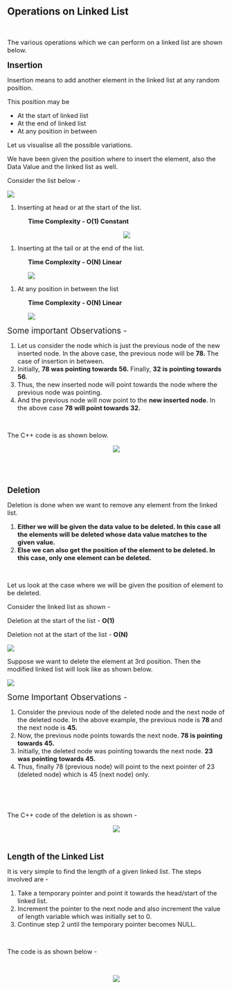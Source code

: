 <div _ngcontent-serverapp-c318="" class="body-text p-24"><h1><span style="font-size:17pt;"><strong>Operations on Linked List</strong></span></h1><p>&nbsp;</p><p><span style="font-size:11pt;">The various operations which we can perform on a linked list are shown below.</span></p><p><span style="font-size:13.999999999999998pt;"><strong>Insertion</strong></span></p><p><span style="font-size:11pt;">Insertion means to add another element in the linked list at any random position.</span></p><p><span style="font-size:11pt;">This position may be&nbsp;</span></p><ul><li><span style="font-size:11pt;">At the start of linked list</span></li><li><span style="font-size:11pt;">At the end of linked list</span></li><li><span style="font-size:11pt;">At any position in between</span></li></ul><p><span style="font-size:11pt;">Let us visualise all the possible variations.</span></p><p><span style="font-size:11pt;">We have been given the position where to insert the element, also the Data Value and the linked list as well.</span></p><p><span style="font-size:11pt;">Consider the list below -&nbsp;</span></p><p><span style="font-size:11pt;"><img src="https://files.codingninjas.in/article_images/operations-on-linked-list-0-1700465466.webp"></span></p><ol><li><span style="font-size:11pt;">Inserting at head or at the start of the list.&nbsp;</span></li></ol><p style="margin-left:36pt;"><span style="font-size:11pt;"><strong>Time Complexity - O(1) Constant</strong></span></p><p style="margin-left:36pt;text-align:center;"><span style="font-size:11pt;"><img src="https://files.codingninjas.in/article_images/operations-on-linked-list-1-1700465467.webp"></span></p><ol><li><span style="font-size:11pt;">Inserting at the tail or at the end of the list.</span></li></ol><p style="margin-left:36pt;"><span style="font-size:11pt;"><strong>Time Complexity - O(N) Linear</strong></span></p><p style="margin-left:36pt;"><span style="font-size:11pt;"><img src="https://files.codingninjas.in/article_images/operations-on-linked-list-2-1700465468.webp"></span></p><ol><li><span style="font-size:11pt;">At any position in between the list</span></li></ol><p style="margin-left:36pt;"><span style="font-size:11pt;"><strong>Time Complexity - O(N) Linear</strong></span></p><p style="margin-left:36pt;"><span style="font-size:11pt;"><img src="https://files.codingninjas.in/article_images/operations-on-linked-list-3-1700465468.webp"></span></p><p><span style="font-size:13.999999999999998pt;">Some important Observations -&nbsp;</span></p><ol><li><span style="font-size:11pt;">Let us consider the node which is just the previous node of the new inserted node. In the above case, the previous node will be&nbsp;<strong>78.&nbsp;</strong>The case of insertion in between.</span></li><li><span style="font-size:11pt;">Initially,&nbsp;<strong>78 was pointing towards 56.&nbsp;</strong>Finally,&nbsp;<strong>32 is pointing towards 56</strong>.</span></li><li><span style="font-size:11pt;">Thus, the new inserted node will point towards the node where the previous node was pointing.</span></li><li><span style="font-size:11pt;">And the previous node will now point to the&nbsp;<strong>new inserted node</strong>. In the above case&nbsp;<strong>78 will point towards 32.</strong></span></li></ol><p>&nbsp;</p><p><span style="font-size:11pt;">The C++ code is as shown below.</span></p><p style="text-align:center;"><span style="font-size:11pt;"><img src="https://files.codingninjas.in/article_images/operations-on-linked-list-4-1700465469.webp"></span></p><p>&nbsp;</p><p>&nbsp;</p><p><span style="font-size:13.999999999999998pt;"><strong>Deletion&nbsp;</strong></span></p><p><span style="font-size:11pt;">Deletion is done when we want to remove any element from the linked list.</span></p><ol><li><span style="font-size:11pt;"><strong>Either we will be given the data value to be deleted. In this case all the elements will be deleted whose data value matches to the given value.</strong></span></li><li><span style="font-size:11pt;"><strong>Else we can also get the position of the element to be deleted. In this case, only one element can be deleted.</strong></span></li></ol><p>&nbsp;</p><p><span style="font-size:11pt;">Let us look at the case where we will be given the position of element to be deleted.</span></p><p><span style="font-size:11pt;">Consider the linked list as shown -&nbsp;</span></p><p><span style="font-size:11pt;">Deletion at the start of the list -&nbsp;<strong>O(1)</strong></span></p><p><span style="font-size:11pt;">Deletion not at the start of the list -&nbsp;<strong>O(N)</strong></span></p><p><span style="font-size:11pt;"><img src="https://files.codingninjas.in/article_images/operations-on-linked-list-5-1700465470.webp"></span></p><p><span style="font-size:11pt;">Suppose we want to delete the element at 3rd position. Then the modified linked list will look like as shown below.</span></p><p><span style="font-size:11pt;"><img src="https://files.codingninjas.in/article_images/operations-on-linked-list-6-1700465470.webp"></span></p><p><span style="font-size:13.999999999999998pt;">Some Important Observations -&nbsp;</span></p><ol><li><span style="font-size:11pt;">Consider the previous node of the deleted node and the next node of the deleted node. In the above example, the previous node is&nbsp;<strong>78&nbsp;</strong>and the next node is&nbsp;<strong>45.</strong></span></li><li><span style="font-size:11pt;">Now, the previous node points towards the next node.&nbsp;<strong>78 is pointing towards 45.</strong></span></li><li><span style="font-size:11pt;">Initially, the deleted node was pointing towards the next node.&nbsp;<strong>23 was pointing towards 45.</strong></span></li><li><span style="font-size:11pt;">Thus, finally 78 (previous node) will point to the next pointer of 23 (deleted node) which is 45 (next node) only.</span></li></ol><p>&nbsp;</p><p>&nbsp;</p><p><span style="font-size:11pt;">The C++ code of the deletion is as shown -&nbsp;</span></p><p style="text-align:center;"><span style="font-size:11pt;"><img src="https://files.codingninjas.in/article_images/operations-on-linked-list-7-1700465470.webp"></span></p><p>&nbsp;</p><p><span style="font-size:13.999999999999998pt;"><strong>Length of the Linked List</strong></span></p><p><span style="font-size:11pt;">It is very simple to find the length of a given linked list. The steps involved are -&nbsp;</span></p><ol><li><span style="font-size:11pt;">Take a temporary pointer and point it towards the head/start of the linked list.</span></li><li><span style="font-size:11pt;">Increment the pointer to the next node and also increment the value of length variable which was initially set to 0.</span></li><li><span style="font-size:11pt;">Continue step 2 until the temporary pointer becomes NULL.</span></li></ol><p>&nbsp;</p><p><span style="font-size:11pt;">The code is as shown below -&nbsp;</span></p><p>&nbsp;</p><p style="text-align:center;"><span style="font-size:11pt;"><img src="https://files.codingninjas.in/article_images/operations-on-linked-list-8-1700465471.webp"></span></p></div>